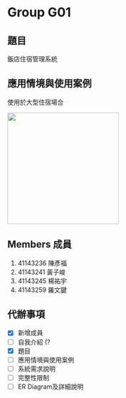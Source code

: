 # Group G01
## 題目
飯店住宿管理系統

## 應用情境與使用案例
使用於大型住宿場合

<img width="250" src="https://github.com/user-attachments/assets/eaa7151f-5aa8-4f56-84f7-73bf889f21a9" style="margin-right:10px" />

## Members 成員
1. 41143236 陳彥福
2. 41143241 黃子峻
3. 41143245 楊祐宇
4. 41143259 羅文鍵

## 代辦事項
 - [x] 新增成員
 - [ ] 自我介紹 (?
 - [x] 題目
 - [ ] 應用情境與使用案例
 - [ ] 系統需求說明
 - [ ] 完整性限制
 - [ ] ER Diagram及詳細說明
